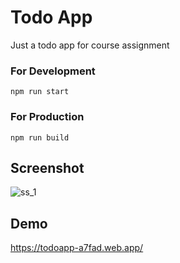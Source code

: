 # Todo App

Just a todo app for course assignment

### For Development

```npm run start```

### For Production

```npm run build```

## Screenshot

![ss_1](./ss_1.png)

## Demo

https://todoapp-a7fad.web.app/